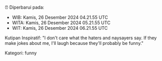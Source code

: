 ⏰ Diperbarui pada:
- WIB: Kamis, 26 Desember 2024 04.21.55 UTC
- WITA: Kamis, 26 Desember 2024 05.21.55 UTC
- WIT: Kamis, 26 Desember 2024 06.21.55 UTC

Kutipan Inspiratif:
"I don't care what the haters and naysayers say. If they make jokes about me, I'll laugh because they'll probably be funny."


Kategori: funny

